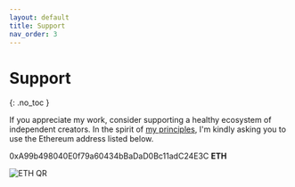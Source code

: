 ```yaml
---
layout: default
title: Support
nav_order: 3
---
```


# Support
{: .no_toc }

If you appreciate my work, consider supporting a healthy ecosystem of independent creators. In the spirit of [my principles](http://localhost:4001/#2-knowledge-must-be-distributed), I'm kindly asking you to use the Ethereum address listed below.

0xA99b498040E0f79a60434bBaDaD0Bc11adC24E3C **ETH**

![ETH QR](../../assets/images/qr-eth-small.png)
